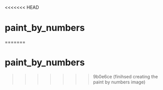 <<<<<<< HEAD
# paint_by_numbers
=======
# paint_by_numbers
>>>>>>> 9b0e6ce (finihsed creating the paint by numbers image)
